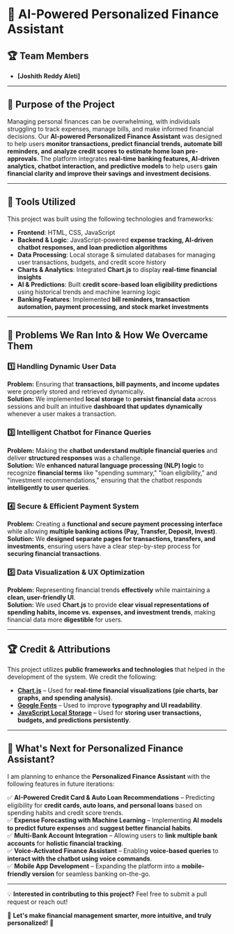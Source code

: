 # 🚀 AI-Powered Personalized Finance Assistant  

## 🏆 Team Members  
- **[Joshith Reddy Aleti]**  

---

## 🎯 Purpose of the Project  
Managing personal finances can be overwhelming, with individuals struggling to track expenses, manage bills, and make informed financial decisions. Our **AI-powered Personalized Finance Assistant** was designed to help users **monitor transactions, predict financial trends, automate bill reminders, and analyze credit scores to estimate home loan pre-approvals**. The platform integrates **real-time banking features, AI-driven analytics, chatbot interaction, and predictive models** to help users **gain financial clarity and improve their savings and investment decisions**.  

---

## 🔧 Tools Utilized  
This project was built using the following technologies and frameworks:  

- **Frontend**: HTML, CSS, JavaScript  
- **Backend & Logic**: JavaScript-powered **expense tracking, AI-driven chatbot responses, and loan prediction algorithms**  
- **Data Processing**: Local storage & simulated databases for managing user transactions, budgets, and credit score history  
- **Charts & Analytics**: Integrated **Chart.js** to display **real-time financial insights**  
- **AI & Predictions**: Built **credit score-based loan eligibility predictions** using historical trends and machine learning logic  
- **Banking Features**: Implemented **bill reminders, transaction automation, payment processing, and stock market investments**  

---

## 🚧 Problems We Ran Into & How We Overcame Them  

### **1️⃣ Handling Dynamic User Data**  
**Problem:** Ensuring that **transactions, bill payments, and income updates** were properly stored and retrieved dynamically.  
**Solution:** We implemented **local storage** to **persist financial data** across sessions and built an intuitive **dashboard that updates dynamically** whenever a user makes a transaction.  

### **3️⃣ Intelligent Chatbot for Finance Queries**  
**Problem:** Making the **chatbot understand multiple financial queries** and deliver **structured responses** was a challenge.  
**Solution:** We **enhanced natural language processing (NLP) logic** to recognize **financial terms** like "spending summary," "loan eligibility," and "investment recommendations," ensuring that the chatbot responds **intelligently to user queries**.  

### **4️⃣ Secure & Efficient Payment System**  
**Problem:** Creating a **functional and secure payment processing interface** while allowing **multiple banking actions (Pay, Transfer, Deposit, Invest)**.  
**Solution:** We **designed separate pages for transactions, transfers, and investments**, ensuring users have a clear step-by-step process for **securing financial transactions**.  

### **5️⃣ Data Visualization & UX Optimization**  
**Problem:** Representing financial trends **effectively** while maintaining a **clean, user-friendly UI**.  
**Solution:** We used **Chart.js** to provide **clear visual representations of spending habits, income vs. expenses, and investment trends**, making financial data more **digestible** for users.  

---

## 🏆 Credit & Attributions  

This project utilizes **public frameworks and technologies** that helped in the development of the system. We credit the following:  

- **[Chart.js](https://www.chartjs.org/)** – Used for **real-time financial visualizations (pie charts, bar graphs, and spending analysis)**.  
- **[Google Fonts](https://fonts.google.com/)** – Used to improve **typography and UI readability**.  
- **[JavaScript Local Storage](https://developer.mozilla.org/en-US/docs/Web/API/Window/localStorage)** – Used for **storing user transactions, budgets, and predictions persistently**.  

---

## 🚀 What's Next for Personalized Finance Assistant?  
I am planning to enhance the **Personalized Finance Assistant** with the following features in future iterations:  

✅ **AI-Powered Credit Card & Auto Loan Recommendations** – Predicting eligibility for **credit cards, auto loans, and personal loans** based on spending habits and credit score trends.  
✅ **Expense Forecasting with Machine Learning** – Implementing **AI models to predict future expenses** and **suggest better financial habits**.  
✅ **Multi-Bank Account Integration** – Allowing users to **link multiple bank accounts** for **holistic financial tracking**.  
✅ **Voice-Activated Finance Assistant** – Enabling **voice-based queries** to **interact with the chatbot using voice commands**.  
✅ **Mobile App Development** – Expanding the platform into a **mobile-friendly version** for seamless banking on-the-go.  

---

💡 **Interested in contributing to this project?** Feel free to submit a pull request or reach out!  

🎯 **Let's make financial management smarter, more intuitive, and truly personalized!** 🚀  
